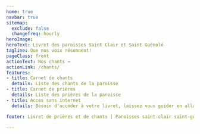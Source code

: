 ```yaml
---
home: true
navbar: true
sitemap:
  exclude: false
  changefreq: hourly
heroImage: 
heroText: Livret des paroisses Saint Clair et Saint Guénolé
tagline: Que nos voix résonnent!
pageClass: front
actionText: Nos chants →
actionLink: /chants/
features:
- title: Carnet de chants
  details: Liste des chants de la paroisse
- title: Carnet de prières
  details: Liste des prières de la paroisse
- title: Acces sans internet
  details: Besoin d'acceder à votre livret, laissez vous guider en allant sur "Aide"

footer: Livret de prières et de chants | Paroisses saint-clair saint-guenole | Copyright © 2020 - present Him&Her

---
```


